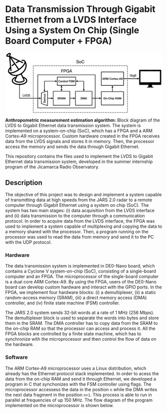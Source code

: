 # Data Transmission Through Gigabit Ethernet from a LVDS Interface Using a System On Chip (Single Board Computer + FPGA)

![teaser figure](images/teaser.png)
**Anthropometric measurement estimation algorithm:** Block diagram of the LVDS to Gigabit Ethernet data transmission system. The system is implemented on a system-on-chip (SoC), which has a FPGA and a ARM Cortex-A9 microprocessor. Custom hardware created in the FPGA receives data from the LVDS signals and stores it in memory. Then, the processor access the memory and sends the data through Gigabit Ethernet.</p> 

This repository contains the files used to implement the LVDS to Gigabit Ethernet data transmission system, developed in the summer internship program of the Jicamarca Radio Observatory. 

## Description

The objective of this project was to design and implement a system capable of transmitting data at high speeds from the JARS 2.0 radar to a remote computer through Gigabit Ethernet using a system on chip (SoC). The system has two main stages: (i) data acquisition from the LVDS interface and (ii) data transmission to the computer through a communication protocol. In order to acquire data from the LVDS interface, the FPGA was used to implement a system capable of multiplexing and copying the data to a memory shared with the processor. Then, a program running on the processor was used to read the data from memory and send it to the PC with the UDP protocol.

### Hardware

The data transmission system is implemented in DE0-Nano board, which contains a Cyclone V system-on-chip (SoC), consisting of a single-board computer and an FPGA. The microprocessor of the single-board computer is a dual core ARM Cortex-A9. By using the FPGA, users of the DE0-Nano board can develop custom hardware and interact with the GPIO ports. In the FPGA, we implement four hardware blocks: (i) a demultiplexer, (ii) a static random-access memory (SRAM), (iii) a direct memory access (DMA) controller, and (iv) finite state machine (FSM) controller.

The JARS 2.0 system sends 32-bit words at a rate of 1 MHz (256 Mbps). The demultiplexer block is used to separate the words into bytes and store them in the SRAM. The DMA controller has to copy data from the SRAM to the on-chip RAM so that the processor can access and process it. All the FPGA blocks are controlled by a finite state machine, which has to synchronize with the microprocessor and then control the flow of data on the hardware.

### Software

The ARM Cortex-A9 microprocessor uses a Linux distribution, which already has the Ethernet protocol stack implemented. In order to acess the data from the on-chip RAM and send it through Ethernet, we developed a program in C that synchonizes with the FSM controller using flags. The microprocessor accessess the data in the position ```n``` while the DMA writes the next data fragment in the position ```n+1```. This process is able to run in parallel at frequencies of up 150 MHz. The flow diagram of the program implemented on the microprocessor is shown below.

<fig src="images/flow_diagram.png" alt="flow_diagram" height=800/>